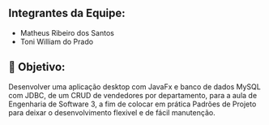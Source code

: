 ## **Integrantes da Equipe:**

- Matheus Ribeiro dos Santos
- Toni William do Prado




## :dart: **Objetivo:**

Desenvolver uma aplicação desktop com JavaFx e banco de dados MySQL com JDBC, de um CRUD de vendedores por departamento, para a aula de Engenharia de Software 3, a fim de colocar em prática Padrões de Projeto para deixar o desenvolvimento flexivel e de fácil manutenção.
